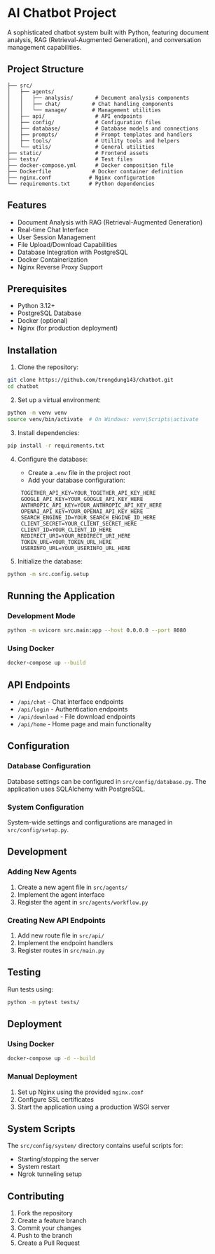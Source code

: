# AI Chatbot Project

A sophisticated chatbot system built with Python, featuring document analysis, RAG (Retrieval-Augmented Generation), and conversation management capabilities.

## Project Structure

```
├── src/
│   ├── agents/             
│   │   ├── analysis/       # Document analysis components
│   │   ├── chat/          # Chat handling components
│   │   └── manage/        # Management utilities
│   ├── api/                # API endpoints
│   ├── config/             # Configuration files
│   ├── database/           # Database models and connections
│   ├── prompts/            # Prompt templates and handlers
│   ├── tools/              # Utility tools and helpers
│   └── utils/              # General utilities
├── static/                 # Frontend assets
├── tests/                  # Test files
├── docker-compose.yml      # Docker composition file
├── Dockerfile             # Docker container definition
├── nginx.conf            # Nginx configuration
└── requirements.txt      # Python dependencies
```

## Features

- Document Analysis with RAG (Retrieval-Augmented Generation)
- Real-time Chat Interface
- User Session Management
- File Upload/Download Capabilities
- Database Integration with PostgreSQL
- Docker Containerization
- Nginx Reverse Proxy Support

## Prerequisites

- Python 3.12+
- PostgreSQL Database
- Docker (optional)
- Nginx (for production deployment)

## Installation

1. Clone the repository:
```bash
git clone https://github.com/trongdung143/chatbot.git
cd chatbot
```

2. Set up a virtual environment:
```bash
python -m venv venv
source venv/bin/activate  # On Windows: venv\Scripts\activate
```

3. Install dependencies:
```bash
pip install -r requirements.txt
```

4. Configure the database:
   - Create a `.env` file in the project root
   - Add your database configuration:
   ```
    TOGETHER_API_KEY=YOUR_TOGETHER_API_KEY_HERE
    GOOGLE_API_KEY=YOUR_GOOGLE_API_KEY_HERE
    ANTHROPIC_API_KEY=YOUR_ANTHROPIC_API_KEY_HERE
    OPENAI_API_KEY=YOUR_OPENAI_API_KEY_HERE
    SEARCH_ENGINE_ID=YOUR_SEARCH_ENGINE_ID_HERE
    CLIENT_SECRET=YOUR_CLIENT_SECRET_HERE
    CLIENT_ID=YOUR_CLIENT_ID_HERE
    REDIRECT_URI=YOUR_REDIRECT_URI_HERE
    TOKEN_URL=YOUR_TOKEN_URL_HERE
    USERINFO_URL=YOUR_USERINFO_URL_HERE
   ```

5. Initialize the database:
```bash
python -m src.config.setup
```

## Running the Application

### Development Mode

```bash
python -m uvicorn src.main:app --host 0.0.0.0 --port 8080
```

### Using Docker

```bash
docker-compose up --build
```

## API Endpoints

- `/api/chat` - Chat interface endpoints
- `/api/login` - Authentication endpoints
- `/api/download` - File download endpoints
- `/api/home` - Home page and main functionality

## Configuration

### Database Configuration

Database settings can be configured in `src/config/database.py`. The application uses SQLAlchemy with PostgreSQL.

### System Configuration

System-wide settings and configurations are managed in `src/config/setup.py`.

## Development

### Adding New Agents

1. Create a new agent file in `src/agents/`
2. Implement the agent interface
3. Register the agent in `src/agents/workflow.py`

### Creating New API Endpoints

1. Add new route file in `src/api/`
2. Implement the endpoint handlers
3. Register routes in `src/main.py`

## Testing

Run tests using:
```bash
python -m pytest tests/
```

## Deployment

### Using Docker

```bash
docker-compose up -d --build
```

### Manual Deployment

1. Set up Nginx using the provided `nginx.conf`
2. Configure SSL certificates
3. Start the application using a production WSGI server

## System Scripts

The `src/config/system/` directory contains useful scripts for:
- Starting/stopping the server
- System restart
- Ngrok tunneling setup

## Contributing

1. Fork the repository
2. Create a feature branch
3. Commit your changes
4. Push to the branch
5. Create a Pull Request
